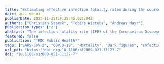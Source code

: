 ```yaml
---
title: "Estimating effective infection fatality rates during the course of the COVID-19 pandemic in Germany"
date: 2021-06-01
publishDate: 2022-11-25T19:35:45.025784Z
authors: ["Christian Staerk", "Tobias Wistuba", "Andreas Mayr"]
publication_types: ["2"]
abstract: "The infection fatality rate (IFR) of the Coronavirus Disease 2019 (COVID-19) is one of the most discussed figures in the context of this pandemic. In contrast to the case fatality rate (CFR), the IFR depends on the total number of infected individuals – not just on the number of confirmed cases. In order to estimate the IFR, several seroprevalence studies have been or are currently conducted."
featured: false
publication: "*BMC Public Health*"
tags: ["SARS-CoV-2", "COVID-19", "Mortality", "Dark figures", "Infection fatality rate"]
url_pdf: "https://doi.org/10.1186/s12889-021-11127-7"
doi: "10.1186/s12889-021-11127-7"
---
```


